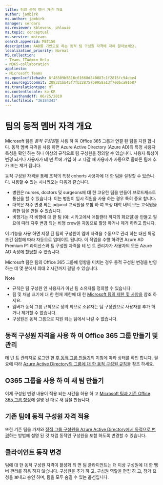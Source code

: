 ```yaml
---
title: 팀의 동적 멤버 자격 개요
author: jambirk
ms.author: jambirk
manager: serdars
ms.reviewer: kblevens, phlouie
ms.topic: conceptual
ms.service: msteams
search.appverid: MET150
description: AAD를 기반으로 하는 동적 팀 구성원 자격에 대해 알아보세요.
localization_priority: Normal
MS.collection:
- Teams_ITAdmin_Help
- M365-collaboration
appliesto:
- Microsoft Teams
ms.openlocfilehash: 8f48309b5816c61668d240087c1f2815fc94ebe4
ms.sourcegitcommit: 208321bb45f7fb228757b9958a13f7e0bca91687
ms.translationtype: MT
ms.contentlocale: ko-KR
ms.lasthandoff: 06/25/2019
ms.locfileid: "36184343"
---
```

# <a name="overview-of-dynamic-membership-for-teams"></a>팀의 동적 멤버 자격 개요

Microsoft 팀은 *동적 구성원*을 사용 하 여 Office 365 그룹과 연결 된 팀을 지원 합니다. 동적 멤버 자격을 사용 하면 Azure Active Directory (Azure AD)의 특정 사용자 특성을 확인 하는 하나 이상의 규칙으로 팀 구성원을 정의할 수 있습니다. 사용자 특성이 변경 되거나 사용자가 테 넌 트에 가입 하 고 나갈 때 사용자가 자동으로 올바른 팀에 추가 또는 제거 됩니다.

동적 구성원 자격을 통해 조직의 특정 cohorts 사용자에 대 한 팀을 설정할 수 있습니다. 사용할 수 있는 시나리오는 다음과 같습니다.
- 병원은 nurses, doctors 및 surgeons에 대 한 고유한 팀을 만들어 브로드캐스트 통신을 할 수 있습니다. 이는 병원이 임시 직원을 사용 하는 경우 특히 중요 합니다.
- 대학은 자주 변경 되는 adjunct 교직원을 포함 하 여 특정 대학 내의 모든 교직원을 위한 팀을 만들 수 있습니다.
- 비행기는 각 비행에 대 한 팀 (예: 시카고에서 애틀랜타 까지의 화요일)을 만들고 필요에 따라 자주 변경 되는 비행 crew을 자동으로 할당 하거나 제거 하려고 합니다.

이 기능을 사용 하면 지정 된 팀의 구성원이 멤버 자격을 수동으로 관리 하는 대신 특정 조건 집합에 따라 자동으로 업데이트 됩니다. 이 작업을 수행 하려면 Azure AD Premium P1 라이선스와 팀 구성원 자격을 테 넌 트 관리자가 사용자의 모든 Azure AD 속성에 [할당할](https://docs.microsoft.com/azure/active-directory/users-groups-roles/groups-dynamic-membership) 수 있습니다.

Microsoft 팀은 팀의 Office 365 그룹에 영향을 미치는 경우 동적 구성원 변경을 반영 하는 데 몇 분에서 최대 2 시간까지 걸릴 수 있습니다.

> [!NOTE]
> - 규칙은 팀 구성원 인 사용자가 아닌 팀 소유자를 정의할 수 있습니다.
> - 팀 및 채널 크기에 대 한 현재 제한에 대 한 [Microsoft 팀의 제한 및 사양을](limits-specifications-teams.md) 참조 하세요.
> - 멤버가 동적 그룹 규칙으로 정의 되므로 소유자는 팀 구성원으로 사용자를 추가 하거나 제거할 수 없습니다.
> - 구성원은 동적 그룹으로 지원 되는 팀에서 나갈 수 없습니다.


## <a name="creating-and-managing-an-office-365-group-with-dynamic-membership"></a>동적 구성원 자격을 사용 하 여 Office 365 그룹 만들기 및 관리
테 넌 트 관리자로 로그인 한 [후 동적 그룹 만들기](https://docs.microsoft.com/azure/active-directory/users-groups-roles/groups-create-rule)의 지침에 따라 상태를 확인 합니다. 필요에 따라 [Azure Active Directory의 그룹에 대 한 동적 구성원 규칙](https://docs.microsoft.com/azure/active-directory/users-groups-roles/groups-dynamic-membership)을 참조 하세요.

## <a name="create-a-new-team-with-your-o365-group"></a>O365 그룹을 사용 하 여 새 팀 만들기

이제 구성원 변경 내용이 적용 되는 시간을 허용 하 고 [Microsoft 팀과 기존 Office 365 그룹 향상](enhance-office-365-groups.md)에 설명 된 대로 새 팀을 만듭니다.

## <a name="apply-dynamic-membership-to-an-existing-team"></a>기존 팀에 동적 구성원 자격 적용

또한 기존 팀을 가져와 [정적 그룹 구성원을 Azure Active Directory에서 동적으로 변경](https://docs.microsoft.com/azure/active-directory/users-groups-roles/groups-change-type)하는 방법에 설명 된 것 처럼 동적인 구성원을 포함 하도록 변경할 수 있습니다.

## <a name="changes-in-client-behavior"></a>클라이언트 동작 변경

팀에 대 한 동적 구성원 자격이 활성화 되 면 팀 클라이언트는 더 이상 구성원에 대 한 멤버 관리를 허용 하지 않습니다. 구성원을 추가 하 고, 구성원 역할을 편집 하 고, 참가 요청을 보내고 승인 하며, 팀을 모두 숨길 수 있는 옵션입니다.

